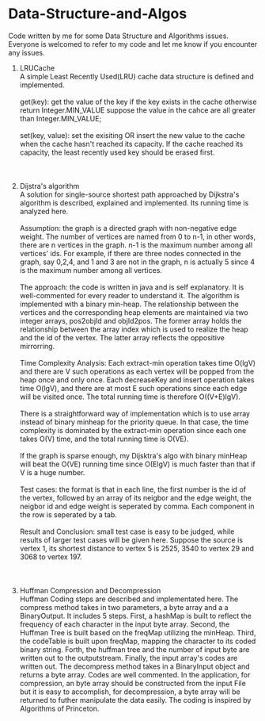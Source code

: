 # Data-Structure-and-Algos
Code written by me for some Data Structure and Algorithms issues.
Everyone is welcomed to refer to my code and let me know if you encounter any issues.

1. LRUCache <br />
A simple Least Recently Used(LRU) cache data structure is defined and implemented. <br /><br />
get(key): get the value of the key if the key exists in the cache otherwise return Integer.MIN_VALUE suppose the value in the cahce are all greater than Integer.MIN_VALUE; <br /> <br />
set(key, value): set the exisiting OR insert the new value to the cache when the cache hasn't reached its capacity. If the cache reached its capacity, the least recently used key should be erased first. <br /> <br /> <br /> <br />
2. Dijstra's algorithm<br />
A solution for single-source shortest path approached by Dijkstra's algorithm is described, explained and implemented. Its running time is analyzed here.<br /> <br />
Assumption: the graph is a directed graph with non-negative edge weight. The number of vertices are named from 0 to n-1, in other words, there are n vertices in the graph. n-1 is the maximum number among all vertices' ids. For example, if there are three nodes connected in the graph, say 0,2,4, and 1 and 3 are not in the graph, n is actually 5 since 4 is the maximum number among all vertices.<br /> <br />
The approach: the code is written in java and is self explanatory. It is well-commented for every reader to understand it. The algorithm is implemented with a binary min-heap. The relationship between the vertices and the corresponding heap elements are maintained via two integer arrays, pos2objId and objId2pos. The former array holds the relationship between the array index which is used to realize the heap and the id of the vertex. The latter array reflects the oppositive mirrorring. <br /> <br />
Time Complexity Analysis: Each extract-min operation takes time O(lgV) and there are V such operations as each vertex will be popped from the heap once and only once. Each decreaseKey and insert operation takes time O(lgV), and there are at most E such operations since each edge will be visited once. The total running time is therefore O((V+E)lgV). <br /> <br />
There is a straightforward way of implementation which is to use array instead of binary minheap for the priority queue. In that case, the time complexity is dominated by the extract-min operation since each one takes O(V) time, and the total running time is O(VE).<br /> <br />
If the graph is sparse enough, my Dijsktra's algo with binary minHeap will beat the O(VE) running time since O(ElgV) is much faster than that if V is a huge number.<br /> <br />
Test cases: the format is that in each line, the first number is the id of the vertex, followed by an array of its neigbor and the edge weight, the neigbor id and edge weight is seperated by comma. Each component in the row is seperated by a tab. <br /> <br />
Result and Conclusion: small test case is easy to be judged, while results of larger test cases will be given here. Suppose the source is vertex 1, its shortest distance to vertex 5 is 2525, 3540 to vertex 29 and 3068 to vertex 197.<br /> <br /> <br /> <br />
3. Huffman Compression and Decompression<br />
Huffman Coding steps are described and implementated here. The compress method takes in two parameters, a byte array and a a BinaryOutput. It includes 5 steps. First, a hashMap is built to reflect the frequency of each character in the input byte array. Second, the Huffman Tree is built based on the freqMap utilizing the minHeap. Third, the codeTable is built upon freqMap, mapping the character to its coded binary string. Forth, the huffman tree and the number of input byte are written out to the outputstream. Finally, the input array's codes are written out. The decompress method takes in a BinaryInput object and returns a byte array. Codes are well commented. In the application, for compression, an byte array should be constructed from the input File but it is easy to accomplish, for decompression, a byte array will be returned to futher manipulate the data easily. The coding is inspired by Algorithms of Princeton.<br /> <br />
